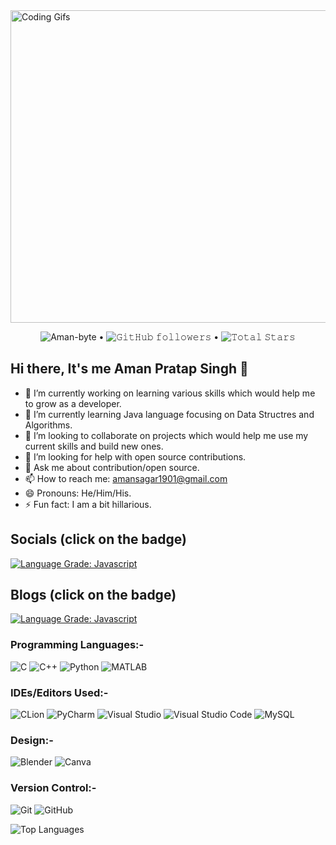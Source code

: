 
<img alt="Coding Gifs" height=500 width=850 src="https://cdn.dribbble.com/users/730703/screenshots/6581243/avento.gif" />
<br>
<p align="center">
  <img src="https://komarev.com/ghpvc/?username=Aman-byte&label=Profile%20views&color=0e75b6&style=flat" alt="Aman-byte" /> • 
  <img alt="𝙶𝚒𝚝𝙷𝚞𝚋 𝚏𝚘𝚕𝚕𝚘𝚠𝚎𝚛𝚜" src="https://img.shields.io/github/followers/Aman-byte?label=Followers&style=social"> •   
  <img src="https://img.shields.io/github/stars/Aman-byte?label=Stars" alt="𝚃𝚘𝚝𝚊𝚕 𝚂𝚝𝚊𝚛𝚜">
</p>

## Hi there, It's me Aman Pratap Singh 👋


- 🔭 I’m currently working on learning various skills which would help me to grow as a developer.
- 🌱 I’m currently learning Java language focusing on Data Structres and Algorithms.
- 👯 I’m looking to collaborate on projects which would help me use my current skills and build new ones.
- 🤔 I’m looking for help with open source contributions. 
- 💬 Ask me about contribution/open source.
- 📫 How to reach me: amansagar1901@gmail.com
- 😄 Pronouns: He/Him/His.
- ⚡ Fun fact: I am a bit hillarious.

## Socials (click on the badge)
<a href="https://www.linkedin.com/in/aman-pratap-singh-707995164"><img alt = "Language Grade: Javascript" src="https://img.shields.io/badge/linkedin-%230077B5.svg?style=for-the-badge&logo=linkedin&logoColor=white"></a>


## Blogs (click on the badge)
<a href="https://medium.com/@amansagar1901"><img alt = "Language Grade: Javascript" src="https://img.shields.io/badge/Medium-12100E?style=for-the-badge&logo=medium&logoColor=white"></a>

### Programming Languages:-
![C](https://img.shields.io/badge/c-%2300599C.svg?style=for-the-badge&logo=c&logoColor=white)
![C++](https://img.shields.io/badge/c++-%2300599C.svg?style=for-the-badge&logo=c%2B%2B&logoColor=white)
![Python](https://img.shields.io/badge/python-3670A0?style=for-the-badge&logo=python&logoColor=ffdd54)
![MATLAB](https://www.mathworks.com/matlabcentral/images/matlab-file-exchange.svg)

### IDEs/Editors Used:-
![CLion](https://img.shields.io/badge/CLion-black?style=for-the-badge&logo=clion&logoColor=white)
![PyCharm](https://img.shields.io/badge/pycharm-143?style=for-the-badge&logo=pycharm&logoColor=black&color=black&labelColor=green)
![Visual Studio](https://img.shields.io/badge/Visual%20Studio-5C2D91.svg?style=for-the-badge&logo=visual-studio&logoColor=white)
![Visual Studio Code](https://img.shields.io/badge/Visual%20Studio%20Code-0078d7.svg?style=for-the-badge&logo=visual-studio-code&logoColor=white)
![MySQL](https://img.shields.io/badge/mysql-%2300f.svg?style=for-the-badge&logo=mysql&logoColor=white)

### Design:-
![Blender](https://img.shields.io/badge/blender-%23F5792A.svg?style=for-the-badge&logo=blender&logoColor=white)
![Canva](https://img.shields.io/badge/Canva-%2300C4CC.svg?style=for-the-badge&logo=Canva&logoColor=white)

### Version Control:-
![Git](https://img.shields.io/badge/git-%23F05033.svg?style=for-the-badge&logo=git&logoColor=white)
![GitHub](https://img.shields.io/badge/github-%23121011.svg?style=for-the-badge&logo=github&logoColor=white)

![Top Languages](https://github-readme-stats.vercel.app/api/top-langs/?username=Aman-byte&layout=compact)
